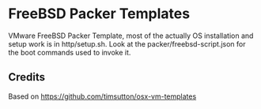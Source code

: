 # FreeBSD Packer Templates

VMware FreeBSD Packer Template, most of the actually OS installation and setup
work is in http/setup.sh. Look at the packer/freebsd-script.json for the boot
commands used to invoke it.

## Credits

Based on https://github.com/timsutton/osx-vm-templates
